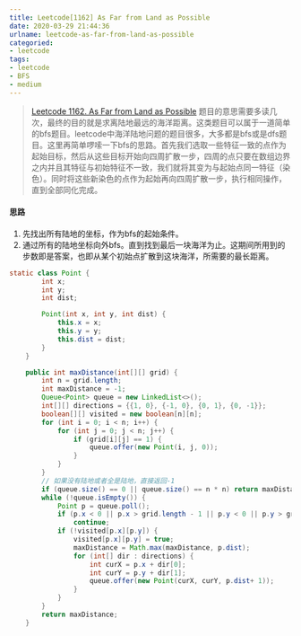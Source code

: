 ```yaml
---
title: Leetcode[1162] As Far from Land as Possible
date: 2020-03-29 21:44:36
urlname: leetcode-as-far-from-land-as-possible
categoried:
- leetcode
tags:
- leetcode
- BFS
- medium
---
```


>[Leetcode 1162. As Far from Land as Possible](https://leetcode.com/problems/as-far-from-land-as-possible/)
题目的意思需要多读几次，最终的目的就是求离陆地最远的海洋距离。这类题目可以属于一道简单的bfs题目。leetcode中海洋陆地问题的题目很多，大多都是bfs或是dfs题目。这里再简单啰嗦一下bfs的思路。首先我们选取一些特征一致的点作为起始目标，然后从这些目标开始向四周扩散一步，四周的点只要在数组边界之内并且其特征与初始特征不一致，我们就将其变为与起始点同一特征（染色）。同时将这些新染色的点作为起始再向四周扩散一步，执行相同操作，直到全部同化完成。

<!-- more -->

#### 思路
  1. 先找出所有陆地的坐标，作为bfs的起始条件。
  2. 通过所有的陆地坐标向外bfs。直到找到最后一块海洋为止。这期间所用到的步数即是答案，也即从某个初始点扩散到这块海洋，所需要的最长距离。

```java
static class Point {
        int x;
        int y;
        int dist;

        Point(int x, int y, int dist) {
            this.x = x;
            this.y = y;
            this.dist = dist;
        }
    }

    public int maxDistance(int[][] grid) {
        int n = grid.length;
        int maxDistance = -1;
        Queue<Point> queue = new LinkedList<>();
        int[][] directions = {{1, 0}, {-1, 0}, {0, 1}, {0, -1}};
        boolean[][] visited = new boolean[n][n];
        for (int i = 0; i < n; i++) {
            for (int j = 0; j < n; j++) {
                if (grid[i][j] == 1) {
                    queue.offer(new Point(i, j, 0));
                }
            }
        }
        // 如果没有陆地或者全是陆地，直接返回-1
        if (queue.size() == 0 || queue.size() == n * n) return maxDistance;
        while (!queue.isEmpty()) {
            Point p = queue.poll();
            if (p.x < 0 || p.x > grid.length - 1 || p.y < 0 || p.y > grid[0].length - 1)
                continue;
            if (!visited[p.x][p.y]) {
                visited[p.x][p.y] = true;
                maxDistance = Math.max(maxDistance, p.dist);
                for (int[] dir : directions) {
                    int curX = p.x + dir[0];
                    int curY = p.y + dir[1];
                    queue.offer(new Point(curX, curY, p.dist+ 1));
                }
            }
        }
        return maxDistance;
    }


```

